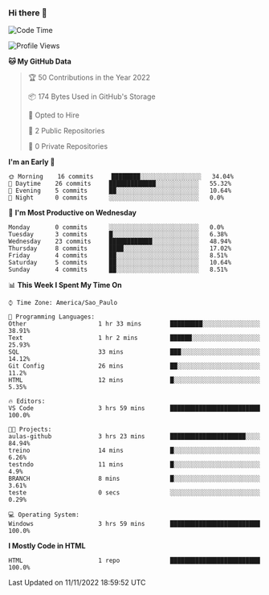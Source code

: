 ### Hi there 👋

<!--
**igabriel-gb/igabriel-gb** is a ✨ _special_ ✨ repository because its `README.md` (this file) appears on your GitHub profile.

Here are some ideas to get you started:

- 🔭 I’m currently working on ...
- 🌱 I’m currently learning ...
- 👯 I’m looking to collaborate on ...
- 🤔 I’m looking for help with ...
- 💬 Ask me about ...
- 📫 How to reach me: ...
- 😄 Pronouns: ...
- ⚡ Fun fact: ...
-->

<!--START_SECTION:waka-->
![Code Time](http://img.shields.io/badge/Code%20Time-4%20hrs%2021%20mins-blue)

![Profile Views](http://img.shields.io/badge/Profile%20Views-83-blue)

**🐱 My GitHub Data** 

> 🏆 50 Contributions in the Year 2022
 > 
> 📦 174 Bytes Used in GitHub's Storage 
 > 
> 💼 Opted to Hire
 > 
> 📜 2 Public Repositories 
 > 
> 🔑 0 Private Repositories  
 > 
**I'm an Early 🐤** 

```text
🌞 Morning    16 commits     ████████░░░░░░░░░░░░░░░░░   34.04% 
🌇 Daytime    26 commits     █████████████░░░░░░░░░░░░   55.32% 
🌃 Evening    5 commits      ██░░░░░░░░░░░░░░░░░░░░░░░   10.64% 
🌙 Night      0 commits      ░░░░░░░░░░░░░░░░░░░░░░░░░   0.0%

```
📅 **I'm Most Productive on Wednesday** 

```text
Monday       0 commits      ░░░░░░░░░░░░░░░░░░░░░░░░░   0.0% 
Tuesday      3 commits      █░░░░░░░░░░░░░░░░░░░░░░░░   6.38% 
Wednesday    23 commits     ████████████░░░░░░░░░░░░░   48.94% 
Thursday     8 commits      ████░░░░░░░░░░░░░░░░░░░░░   17.02% 
Friday       4 commits      ██░░░░░░░░░░░░░░░░░░░░░░░   8.51% 
Saturday     5 commits      ██░░░░░░░░░░░░░░░░░░░░░░░   10.64% 
Sunday       4 commits      ██░░░░░░░░░░░░░░░░░░░░░░░   8.51%

```


📊 **This Week I Spent My Time On** 

```text
⌚︎ Time Zone: America/Sao_Paulo

💬 Programming Languages: 
Other                    1 hr 33 mins        █████████░░░░░░░░░░░░░░░░   38.91% 
Text                     1 hr 2 mins         ██████░░░░░░░░░░░░░░░░░░░   25.93% 
SQL                      33 mins             ███░░░░░░░░░░░░░░░░░░░░░░   14.12% 
Git Config               26 mins             ██░░░░░░░░░░░░░░░░░░░░░░░   11.2% 
HTML                     12 mins             █░░░░░░░░░░░░░░░░░░░░░░░░   5.35%

🔥 Editors: 
VS Code                  3 hrs 59 mins       █████████████████████████   100.0%

🐱‍💻 Projects: 
aulas-github             3 hrs 23 mins       █████████████████████░░░░   84.94% 
treino                   14 mins             █░░░░░░░░░░░░░░░░░░░░░░░░   6.26% 
testndo                  11 mins             █░░░░░░░░░░░░░░░░░░░░░░░░   4.9% 
BRANCH                   8 mins              █░░░░░░░░░░░░░░░░░░░░░░░░   3.61% 
teste                    0 secs              ░░░░░░░░░░░░░░░░░░░░░░░░░   0.29%

💻 Operating System: 
Windows                  3 hrs 59 mins       █████████████████████████   100.0%

```

**I Mostly Code in HTML** 

```text
HTML                     1 repo              █████████████████████████   100.0%

```



 Last Updated on 11/11/2022 18:59:52 UTC
<!--END_SECTION:waka-->
